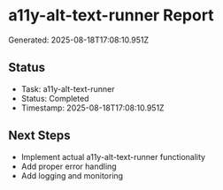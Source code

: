 # a11y-alt-text-runner Report

Generated: 2025-08-18T17:08:10.951Z

## Status
- Task: a11y-alt-text-runner
- Status: Completed
- Timestamp: 2025-08-18T17:08:10.951Z

## Next Steps
- Implement actual a11y-alt-text-runner functionality
- Add proper error handling
- Add logging and monitoring
